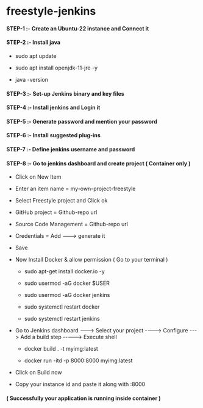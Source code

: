 # freestyle-jenkins


#### STEP-1 :- Create an Ubuntu-22 instance and Connect it

#### STEP-2 :-  Install java

- sudo apt update

- sudo apt install openjdk-11-jre -y

- java -version

#### STEP-3 :-  Set-up Jenkins binary and key files

#### STEP-4 :-  Install jenkins and Login it

#### STEP-5 :-  Generate password and mention your password

#### STEP-6 :-  Install suggested plug-ins

#### STEP-7 :-  Define jenkins username and password

#### STEP-8 :-  Go to jenkins dashboard and create project ( Container only )

  - Click on New Item
    
  - Enter an item name = my-own-project-freestyle

  - Select Freestyle project and  Click ok

  - GitHub project = Github-repo url

  - Source Code Management = Github-repo url

  - Credentials  =  Add --->  generate it

  - Save

  - Now Install Docker & allow permission ( Go to your terminal )
    
      - sudo apt-get install docker.io -y
   
      - sudo usermod -aG docker $USER
   
      - sudo usermod -aG docker jenkins
   
      - sudo systemctl restart docker
   
      - sudo systemctl restart jenkins
        

  - Go to Jenkins dashboard  --->  Select your project  ---->  Configure  --->  Add a build step -----> Execute shell

      - docker build . -t myimg:latest
   
      - docker run -itd -p 8000:8000 myimg:latest
        

  - Click on Build now

  - Copy your instance id and paste it along with :8000

#### ( Successfully your application is running inside container )
   
